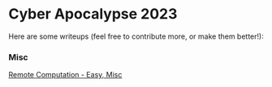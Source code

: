 # Cyber Apocalypse 2023

Here are some writeups (feel free to contribute more, or make them better!):

### Misc
[Remote Computation - Easy, Misc](remote-computation.md)
